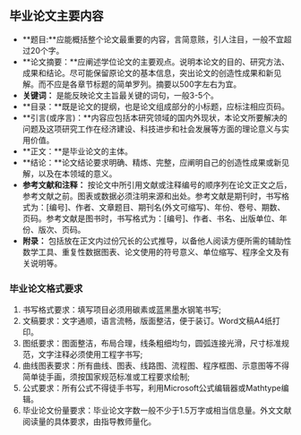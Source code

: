 ## 毕业论文主要内容

- **题目:**应能概括整个论文最重要的内容，言简意赅，引人注目，一般不宜超过20个字。
- **论文摘要：**应阐述学位论文的主要观点。说明本论文的目的、研究方法、成果和结论。尽可能保留原论文的基本信息，突出论文的创造性成果和新见解。而不应是各章节标题的简单罗列。摘要以500字左右为宜。
- **关键词：** 是能反映论文主旨最关键的词句，一般3-5个。
- **目录：**既是论文的提纲，也是论文组成部分的小标题，应标注相应页码。
- **引言(或序言)：**内容应包括本研究领域的国内外现状，本论文所要解决的问题及这项研究工作在经济建设、科技进步和社会发展等方面的理论意义与实用价值。
- **正文：**是毕业论文的主体。
- **结论：**论文结论要求明确、精炼、完整，应阐明自己的创造性成果或新见解，以及在本领域的意义。
- **参考文献和注释：** 按论文中所引用文献或注释编号的顺序列在论文正文之后，参考文献之前。图表或数据必须注明来源和出处。参考文献是期刊时，书写格式为：[编号]、作者、文章题目、期刊名(外文可缩写)、年份、卷号、期数、页码。参考文献是图书时，书写格式为：[编号]、作者、书名、出版单位、年份、版次、页码。
- **附录：** 包括放在正文内过份冗长的公式推导，以备他人阅读方便所需的辅助性数学工具、重复性数据图表、论文使用的符号意义、单位缩写、程序全文及有关说明等。



### 毕业论文格式要求
1. 书写格式要求：填写项目必须用碳素或蓝黑墨水钢笔书写;
2. 文稿要求：文字通顺，语言流畅，版面整洁，便于装订。Word文稿A4纸打印。
3. 图纸要求：图面整洁，布局合理，线条粗细均匀，圆弧连接光滑，尺寸标准规范，文字注释必须使用工程字书写;
4. 曲线图表要求：所有曲线、图表、线路图、流程图、程序框图、示意图等不得简单徒手画，须按国家规范标准或工程要求绘制;
5. 公式要求：所有公式不得徒手书写，利用Microsoft公式编辑器或Mathtype编辑。
6. 毕业论文份量要求：毕业论文字数一般不少于1.5万字或相当信息量。外文文献阅读量的具体要求，由指导教师量化。